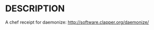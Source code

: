 DESCRIPTION
====================================

A chef receipt for daemonize: http://software.clapper.org/daemonize/
